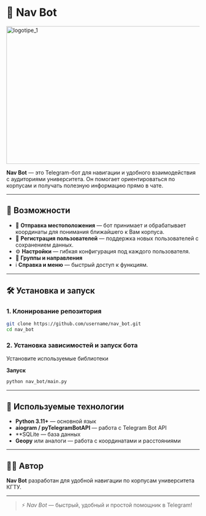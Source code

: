 # 🧭 Nav Bot
<img width="640" height="360" alt="logotipe_1" src="https://github.com/user-attachments/assets/08e8dafd-b395-4754-a047-3b4f45d53b82" />

**Nav Bot** — это Telegram-бот для навигации и удобного взаимодействия с аудиториями университета. Он помогает ориентироваться по корпусам и получать полезную информацию прямо в чате.

---

## 🚀 Возможности

* 📍 **Отправка местоположения** — бот принимает и обрабатывает координаты для понимания ближайшего к Вам корпуса.
* 📝 **Регистрация пользователей** — поддержка новых пользователей с сохранением данных.
* ⚙️ **Настройки** — гибкая конфигурация под каждого пользователя.
* 📌 **Группы и направления**
* ℹ️ **Справка и меню** — быстрый доступ к функциям.

---

## 🛠️ Установка и запуск

### 1. Клонирование репозитория

```bash
git clone https://github.com/username/nav_bot.git
cd nav_bot
```

### 2. Установка зависимостей и запуск бота

Установите используемые библиотеки

**Запуск**
```bash
python nav_bot/main.py
```

---

## 🧰 Используемые технологии

* **Python 3.11+** — основной язык
* **aiogram / pyTelegramBotAPI** — работа с Telegram Bot API
* **SQLite — база данных
* **Geopy** или аналоги — работа с координатами и расстояниями

---

## 👨‍💻 Автор

**Nav Bot** разработан для удобной навигации по корпусам университета КГТУ.

---

> ⚡ *Nav Bot* — быстрый, удобный и простой помощник в Telegram!
